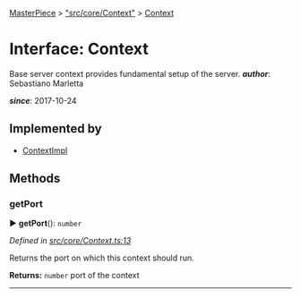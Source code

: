 [MasterPiece](../README.md) > ["src/core/Context"](../modules/_src_core_context_.md) > [Context](../interfaces/_src_core_context_.context.md)



# Interface: Context


Base server context provides fundamental setup of the server.
*__author__*: Sebastiano Marletta

*__since__*: 2017-10-24


## Implemented by

* [ContextImpl](../classes/_src_core_contextimpl_.contextimpl.md)


## Methods
<a id="getport"></a>

###  getPort

► **getPort**(): `number`



*Defined in [src/core/Context.ts:13](https://github.com/smarletta/masterpiece/blob/06ea358/main/src/core/Context.ts#L13)*



Returns the port on which this context should run.




**Returns:** `number`
port of the context






___


